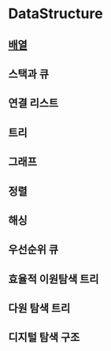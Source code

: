 # DataStructure

## [배열](https://github.com/ChangXXX/DataStructure/tree/main/%EB%B0%B0%EC%97%B4)

## 스택과 큐

## 연결 리스트

## 트리

## 그래프

## 정렬

## 해싱

## 우선순위 큐

## 효율적 이원탐색 트리

## 다원 탐색 트리

## 디지털 탐색 구조
